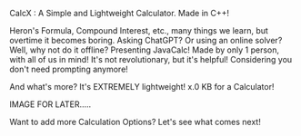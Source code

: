 CalcX : A Simple and Lightweight Calculator. Made in C++!

Heron's Formula, Compound Interest, etc., many things we learn, but overtime it becomes boring. Asking ChatGPT? Or using an online solver? Well, why not do it offline? Presenting JavaCalc! Made by only 1 person, with all of us in mind! It's not revolutionary, but it's helpful! Considering you don't need prompting anymore!

And what's more? It's EXTREMELY lightweight! x.0 KB for a Calculator!

IMAGE FOR LATER.....

Want to add more Calculation Options? Let's see what comes next!
